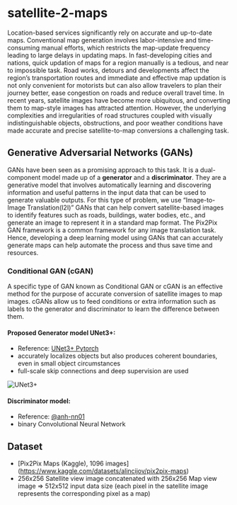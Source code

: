 # satellite-2-maps

Location-based services significantly rely on accurate and up-to-date maps. Conventional map generation involves labor-intensive and time-consuming manual efforts, which restricts the map-update frequency leading to large delays in updating maps. In fast-developing cities and nations, quick updation of maps for a region manually is a tedious, and near to impossible task. Road works, detours and developments affect the region’s transportation routes and immediate and effective map updation is not only convenient for motorists but can also allow travelers to plan their journey better, ease congestion on roads and reduce overall travel time. In recent years, satellite images have become more ubiquitous, and converting them to map-style images has attracted attention. However, the underlying complexities and irregularities of road structures coupled with visually indistinguishable objects, obstructions, and poor weather conditions have made accurate and precise satellite-to-map conversions a challenging task.

## Generative Adversarial Networks (GANs)
GANs have been seen as a promising approach to this task. It is a dual-component model made up of a **generator** and a **discriminator**. They are a generative model that involves automatically learning and discovering information and useful patterns in the input data that can be used to generate valuable outputs. For this type of problem, we use “Image-to-Image Translation(I2I)” GANs that can help convert satellite-based images to identify features such as roads, buildings, water bodies, etc., and generate an image to represent it in a standard map format. The Pix2Pix GAN framework is a common framework for any image translation task. Hence, developing a deep learning model using GANs that can accurately generate maps can help automate the process and thus save time and resources.

### Conditional GAN (cGAN)
A specific type of GAN known as Conditional GAN or cGAN is an effective method for the purpose of accurate conversion of satellite images to map images. cGANs allow us to feed conditions or extra information such as labels to the generator and discriminator to learn the difference between them.
#### Proposed Generator model UNet3+:
- Reference: [UNet3+ Pytorch](https://github.com/avBuffer/UNet3plus_pth/tree/master/unet)
- accurately localizes objects but also produces coherent boundaries, even in small object circumstances
- full-scale skip connections and deep supervision are used

![UNet3+](https://www.mdpi.com/diagnostics/diagnostics-13-01624/article_deploy/html/images/diagnostics-13-01624-g009-550.jpg)
#### Discriminator model:
- Reference: [@anh-nn01](https://github.com/anh-nn01/Satellite-Imagery-to-Map-Translation-using-Pix2Pix-GAN-framework/tree/main)
- binary Convolutional Neural Network

## Dataset
- [Pix2Pix Maps (Kaggle), 1096 images] (https://www.kaggle.com/datasets/alincijov/pix2pix-maps)
- 256x256 Satellite view image concatenated with 256x256 Map view image => 512x512 input data size  (each pixel in the satellite image represents the corresponding pixel as a map)


 


